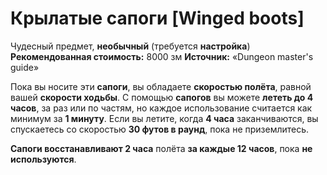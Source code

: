 # Крылатые сапоги [Winged boots]

Чудесный предмет, **необычный** (требуется **настройка**)
**Рекомендованная стоимость:** 8000 зм
**Источник:** «Dungeon master's guide»

Пока вы носите эти **сапоги**, вы обладаете **скоростью полёта**, равной вашей **скорости ходьбы**. С помощью **сапогов** вы можете **лететь до 4 часов**, за раз или по частям, но каждое использование считается как минимум за **1 минуту**. Если вы летите, когда **4 часа** заканчиваются, вы спускаетесь со скоростью **30 футов в раунд**, пока не приземлитесь.

**Сапоги восстанавливают 2 часа** полёта **за каждые 12 часов**, пока **не используются**.